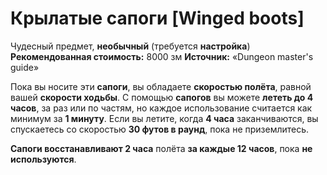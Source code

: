 # Крылатые сапоги [Winged boots]

Чудесный предмет, **необычный** (требуется **настройка**)
**Рекомендованная стоимость:** 8000 зм
**Источник:** «Dungeon master's guide»

Пока вы носите эти **сапоги**, вы обладаете **скоростью полёта**, равной вашей **скорости ходьбы**. С помощью **сапогов** вы можете **лететь до 4 часов**, за раз или по частям, но каждое использование считается как минимум за **1 минуту**. Если вы летите, когда **4 часа** заканчиваются, вы спускаетесь со скоростью **30 футов в раунд**, пока не приземлитесь.

**Сапоги восстанавливают 2 часа** полёта **за каждые 12 часов**, пока **не используются**.